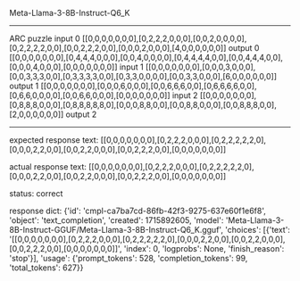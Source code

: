 Meta-Llama-3-8B-Instruct-Q6_K

---

ARC puzzle
input 0
[[0,0,0,0,0,0,0],[0,2,2,2,0,0,0],[0,0,2,0,0,0,0],[0,2,2,2,2,0,0],[0,0,2,2,2,0,0],[0,0,0,2,0,0,0],[4,0,0,0,0,0,0]]
output 0
[[0,0,0,0,0,0,0],[0,4,4,4,0,0,0],[0,0,4,0,0,0,0],[0,4,4,4,4,0,0],[0,0,4,4,4,0,0],[0,0,0,4,0,0,0],[0,0,0,0,0,0,0]]
input 1
[[0,0,0,0,0,0,0],[0,0,0,3,0,0,0],[0,0,3,3,3,0,0],[0,3,3,3,3,0,0],[0,3,3,0,0,0,0],[0,0,3,3,0,0,0],[6,0,0,0,0,0,0]]
output 1
[[0,0,0,0,0,0,0],[0,0,0,6,0,0,0],[0,0,6,6,6,0,0],[0,6,6,6,6,0,0],[0,6,6,0,0,0,0],[0,0,6,6,0,0,0],[0,0,0,0,0,0,0]]
input 2
[[0,0,0,0,0,0,0],[0,8,8,8,0,0,0],[0,8,8,8,8,8,0],[0,0,0,8,8,0,0],[0,0,8,8,0,0,0],[0,0,8,8,8,0,0],[2,0,0,0,0,0,0]]
output 2

---

expected response text:
[[0,0,0,0,0,0,0],[0,2,2,2,0,0,0],[0,2,2,2,2,2,0],[0,0,0,2,2,0,0],[0,0,2,2,0,0,0],[0,0,2,2,2,0,0],[0,0,0,0,0,0,0]]

actual response text:
[[0,0,0,0,0,0,0],[0,2,2,2,0,0,0],[0,2,2,2,2,2,0],[0,0,0,2,2,0,0],[0,0,2,2,0,0,0],[0,0,2,2,2,0,0],[0,0,0,0,0,0,0]]

status: correct

response dict:
{'id': 'cmpl-ca7ba7cd-86fb-42f3-9275-637e60f1e6f8', 'object': 'text_completion', 'created': 1715892605, 'model': 'Meta-Llama-3-8B-Instruct-GGUF/Meta-Llama-3-8B-Instruct-Q6_K.gguf', 'choices': [{'text': '[[0,0,0,0,0,0,0],[0,2,2,2,0,0,0],[0,2,2,2,2,2,0],[0,0,0,2,2,0,0],[0,0,2,2,0,0,0],[0,0,2,2,2,0,0],[0,0,0,0,0,0,0]]', 'index': 0, 'logprobs': None, 'finish_reason': 'stop'}], 'usage': {'prompt_tokens': 528, 'completion_tokens': 99, 'total_tokens': 627}}


